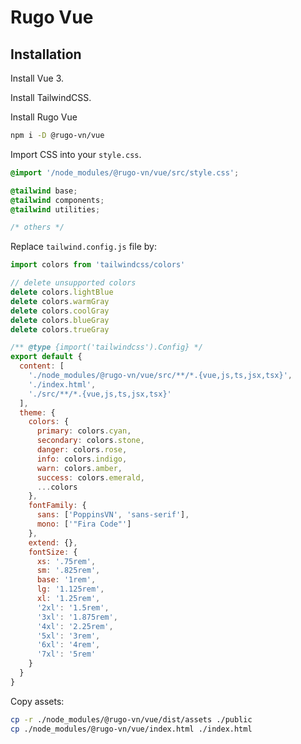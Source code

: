 # Rugo Vue

## Installation

Install Vue 3.

Install TailwindCSS.

Install Rugo Vue

```bash
npm i -D @rugo-vn/vue
```

Import CSS into your `style.css`.

```css
@import '/node_modules/@rugo-vn/vue/src/style.css';

@tailwind base;
@tailwind components;
@tailwind utilities;

/* others */
```

Replace `tailwind.config.js` file by:

```js
import colors from 'tailwindcss/colors'

// delete unsupported colors
delete colors.lightBlue
delete colors.warmGray
delete colors.coolGray
delete colors.blueGray
delete colors.trueGray

/** @type {import('tailwindcss').Config} */
export default {
  content: [
    './node_modules/@rugo-vn/vue/src/**/*.{vue,js,ts,jsx,tsx}',
    './index.html',
    './src/**/*.{vue,js,ts,jsx,tsx}'
  ],
  theme: {
    colors: {
      primary: colors.cyan,
      secondary: colors.stone,
      danger: colors.rose,
      info: colors.indigo,
      warn: colors.amber,
      success: colors.emerald,
      ...colors
    },
    fontFamily: {
      sans: ['PoppinsVN', 'sans-serif'],
      mono: ['"Fira Code"']
    },
    extend: {},
    fontSize: {
      xs: '.75rem',
      sm: '.825rem',
      base: '1rem',
      lg: '1.125rem',
      xl: '1.25rem',
      '2xl': '1.5rem',
      '3xl': '1.875rem',
      '4xl': '2.25rem',
      '5xl': '3rem',
      '6xl': '4rem',
      '7xl': '5rem'
    }
  }
}
```

Copy assets:

```bash
cp -r ./node_modules/@rugo-vn/vue/dist/assets ./public
cp ./node_modules/@rugo-vn/vue/index.html ./index.html
```
